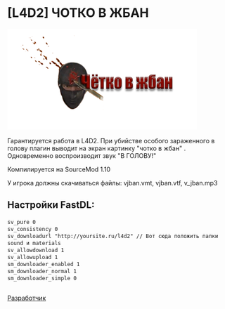 # [L4D2] ЧОТКО В ЖБАН

![alt text](https://github.com/pa4H/Chotko_V_jban/blob/main/jban.png)

Гарантируется работа в L4D2.
При убийстве особого зараженного в голову плагин выводит на экран картинку "чотко в жбан" . Одновременно воспроизводит звук "В ГОЛОВУ!"

Компилируется на SourceMod 1.10

У игрока должны скачиваться файлы: vjban.vmt, vjban.vtf, v_jban.mp3
## Настройки FastDL:
```
sv_pure 0
sv_consistency 0
sv_downloadurl "http://yoursite.ru/l4d2" // Вот сюда положить папки sound и materials
sv_allowdownload 1
sv_allowupload 1
sm_downloader_enabled 1
sm_downloader_normal 1
sm_downloader_simple 0
```
##
[Разработчик](https://vk.com/pa4h1337)
